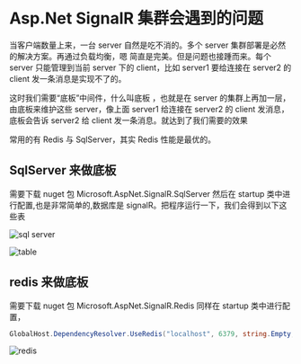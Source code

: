 # Asp.Net SignalR 集群会遇到的问题

当客户端数量上来，一台 server 自然是吃不消的。多个 server 集群部署是必然的解决方案。再通过负载均衡，嗯 简直是完美。但是问题也接踵而来。每个 server 只能管理到当前 server 下的 client，比如 server1 要给连接在 server2 的 client 发一条消息是实现不了的。

这时我们需要“底板”中间件，什么叫底板 ，也就是在 server 的集群上再加一层，由底板来维护这些 server，像上面 server1 给连接在 server2 的 client 发消息，底板会告诉 server2 给 client 发一条消息。就达到了我们需要的效果

常用的有 Redis 与 SqlServer，其实 Redis 性能是最优的。

## SqlServer 来做底板

需要下载 nuget 包 Microsoft.AspNet.SignalR.SqlServer 然后在 startup 类中进行配置,也是非常简单的,数据库是 signalR。把程序运行一下，我们会得到以下这些表

![sql server](http://images2015.cnblogs.com/blog/832799/201701/832799-20170125215008175-129172576.png)

![table](http://images2015.cnblogs.com/blog/832799/201701/832799-20170125215010034-1464102998.png)

## redis 来做底板

需要下载 nuget 包 Microsoft.AspNet.SignalR.Redis 同样在 startup 类中进行配置，

```csharp
GlobalHost.DependencyResolver.UseRedis("localhost", 6379, string.Empty, "signalR");
```

![redis](http://images2015.cnblogs.com/blog/832799/201701/832799-20170125215013050-1082965491.png)
